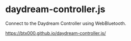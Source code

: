 # daydream-controller.js
Connect to the Daydream Controller using WebBluetooth.

https://btx000.github.io/daydream-controller.js/


